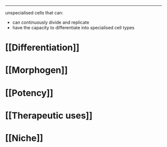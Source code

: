 ___
unspecialised cells that can:
- can continuously divide and replicate
- have the capacity to differentiate into specialised cell types
# [[Differentiation]]
# [[Morphogen]]
# [[Potency]]
# [[Therapeutic uses]]
# [[Niche]]